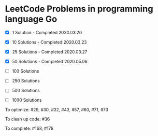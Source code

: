 # LeetCode Problems in programming language Go

- [x] 1 Solution - Completed 2020.03.20
- [x] 10 Solutions - Completed 2020.03.23
- [x] 25 Solutions - Completed 2020.03.27
- [x] 50 Solutions - Completed 2020.05.06
- [ ] 100 Solutions
- [ ] 250 Solutions
- [ ] 500 Solutions
- [ ] 1000 Solutions


To optimize: #29, #30, #32, #43, #57, #60, #71, #73

To clean up code: #36

To complete: #168, #179
